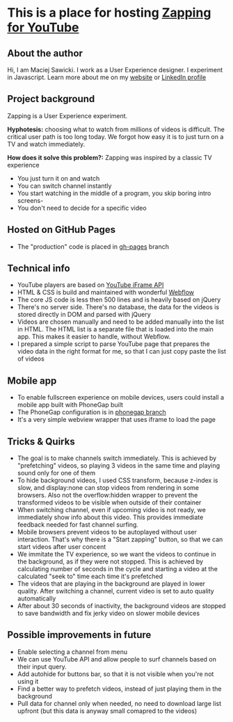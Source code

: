 # This is a place for hosting [Zapping for YouTube](http://zappingforyoutube.com)

## About the author
Hi, I am Maciej Sawicki. I work as a User Experience designer. I experiment in Javascript. Learn more about me on my [website](http://maciejsawicki.com) or [LinkedIn profile](https://pl.linkedin.com/in/maciej-sawicki-00137185)

## Project background
Zapping is a User Experience experiment. 

**Hyphotesis:** 
choosing what to watch from millions of videos is difficult. The critical user path is too long today. We forgot how easy it is to just turn on a TV and watch immediately. 

**How does it solve this problem?:** 
Zapping was inspired by a classic TV experience
- You just turn it on and watch
- You can switch channel instantly
- You start watching in the middle of a program, you skip boring intro screens-
- You don't need to decide for a specific video

## Hosted on GitHub Pages
- The "production" code is placed in [gh-pages](https://github.com/maciejsaw/zapping/tree/gh-pages) branch

## Technical info
- YouTube players are based on [YouTube iFrame API](https://developers.google.com/youtube/iframe_api_reference?hl=pl)
- HTML & CSS is build and maintained with wonderful [Webflow](http://webflow.io)
- The core JS code is less then 500 lines and is heavily based on jQuery
- There's no server side. There's no database, the data for the videos is stored directly in DOM and parsed with jQuery
- Videos are chosen manually and need to be added manually into the list in HTML. The HTML list is a separate file that is loaded into the main app. This makes it easier to handle, without Webflow. 
- I prepared a simple script to parse YouTube page that prepares the video data in the right format for me, so that I can just copy paste the list of videos

## Mobile app
- To enable fullscreen experience on mobile devices, users could install a mobile app built with PhoneGap built
- The PhoneGap configuration is in [phonegap branch](https://github.com/maciejsaw/zapping/tree/phonegap)
- It's a very simple webview wrapper that uses iframe to load the page

## Tricks & Quirks
- The goal is to make channels switch immediately. This is achieved by "prefetching" videos, so playing 3 videos in the same time and playing sound only for one of them
- To hide background videos, I used CSS transform, because z-index is slow, and display:none can stop videos from rendering in some browsers. Also not the overflow:hidden wrapper to prevent the transformed videos to be visible when outside of their container
- When switching channel, even if upcoming video is not ready, we immediately show info about this video. This provides immediate feedback needed for fast channel surfing.
- Mobile browsers prevent videos to be autoplayed without user interaction. That's why there is a "Start zapping" button, so that we can start videos after user concent
- We immitate the TV experience, so we want the videos to continue in the background, as if they were not stopped. This is achieved by calculating number of seconds in the cycle and starting a video at the calculated "seek to" time each time it's prefetched
- The videos that are playing in the background are played in lower quality. After switching a channel, current video is set to auto quality automatically
- After about 30 seconds of inactivity, the background videos are stopped to save bandwidth and fix jerky video on slower mobile devices

## Possible improvements in future
- Enable selecting a channel from menu
- We can use YouTube API and allow people to surf channels based on their input query.
- Add autohide for buttons bar, so that it is not visible when you're not using it
- Find a better way to prefetch videos, instead of just playing them in the background
- Pull data for channel only when needed, no need to download large list upfront (but this data is anyway small comapred to the videos)
